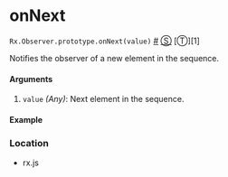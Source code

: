# onNext

`Rx.Observer.prototype.onNext(value)`
<a href="#rxobserverprototypeonnextvalue">#</a> [&#x24C8;](https://github.com/Reactive-Extensions/RxJS/blob/master/rx.js#L2862-L2872 "View in source") [&#x24C9;][1]

Notifies the observer of a new element in the sequence.

#### Arguments
1. `value` *(Any)*: Next element in the sequence. 

#### Example

[](http://jsbin.com/navivu/1/embed?js,console)

### Location

- rx.js